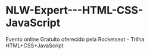 # NLW-Expert---HTML-CSS-JavaScript
Evento online Gratuito oferecido pela Rocketseat - Trilha HTML+CSS+JavaScript
